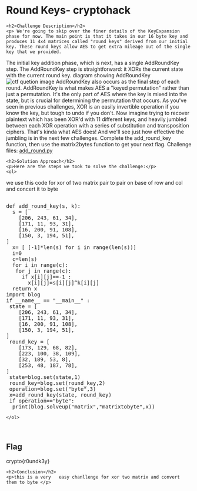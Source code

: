 
<!DOCTYPE html>
<html>
 
<body>
    <h1>Round Keys- cryptohack</h1>

    <h2>Challenge Description</h2>
    <p> We're going to skip over the finer details of the KeyExpansion phase for now. The main point is that it takes in our 16 byte key and produces 11 4x4 matrices called "round keys" derived from our initial key. These round keys allow AES to get extra mileage out of the single key that we provided.
The initial key addition phase, which is next, has a single AddRoundKey step. The AddRoundKey step is straightforward: it XORs the current state with the current round key.
diagram showing AddRoundKey
 <img src=" https://cybersecctf.github.io/blog/2024/practice/cryptohack/symmenticcryptography/RoundKeys/AddRoundKey.png" alt="ctf quetion image" class="inline"/>
 AddRoundKey also occurs as the final step of each round. AddRoundKey is what makes AES a "keyed permutation" rather than just a permutation. It's the only part of AES where the key is mixed into the state, but is crucial for determining the permutation that occurs.
As you've seen in previous challenges, XOR is an easily invertible operation if you know the key, but tough to undo if you don't. Now imagine trying to recover plaintext which has been XOR'd with 11 different keys, and heavily jumbled between each XOR operation with a series of substitution and transposition ciphers. That's kinda what AES does! And we'll see just how effective the jumbling is in the next few challenges.
Complete the add_round_key function, then use the matrix2bytes function to get your next flag.
Challenge files:
<a href="https://cybersecctf.github.io/blog/2024/practice/cryptohack/symmenticcryptography/RoundKeys/add_round_key.py">add_round.py</a>
</p>
 
    <h2>Solution Approach</h2>
    <p>Here are the steps we took to solve the challenge:</p>
    <ol>
we use this code for xor of two matrix pair to pair on base of row and col and concert it  to byte 

<pre>

def add_round_key(s, k):
  s = [
    [206, 243, 61, 34],
    [171, 11, 93, 31],
    [16, 200, 91, 108],
    [150, 3, 194, 51],
]
  x= [ [-1]*len(s) for i in range(len(s))]
  i=0
  c=len(s)
  for i in range(c):
   for j in range(c):
     if x[i][j]==-1 :
       x[i][j]=s[i][j]^k[i][j]
  return x      
import blog
if __name__ == "__main__" :
 state = [
    [206, 243, 61, 34],
    [171, 11, 93, 31],
    [16, 200, 91, 108],
    [150, 3, 194, 51],
]
 round_key = [
    [173, 129, 68, 82],
    [223, 100, 38, 109],
    [32, 189, 53, 8],
    [253, 48, 187, 78],
]
 state=blog.set(state,1)
 round_key=blog.set(round_key,2) 
 operation=blog.set("byte",3)
 x=add_round_key(state, round_key)
 if operation=="byte":
  print(blog.solveup("matrix","matrixtobyte",x))
</pre>
       
     
    </ol>
<br>
    <h2>Flag</h2>
    <p class="flag">crypto{r0undk3y}
</p>

    <h2>Conclusion</h2>
    <p>this is a very   easy chanllenge for xor two matrix and convert them to byte </p>
</body>
</html>

 

